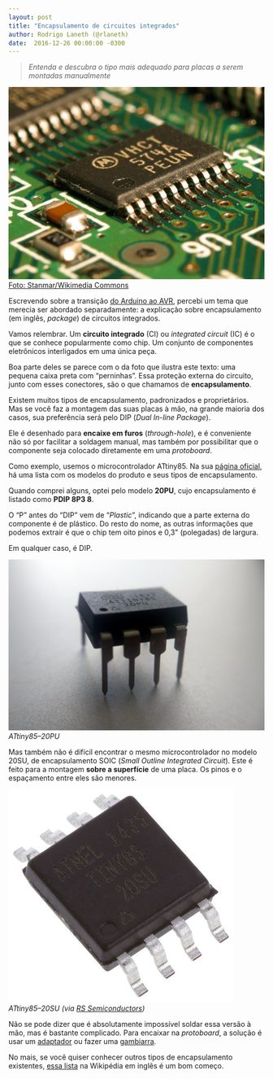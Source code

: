 ```yaml
---
layout: post
title: "Encapsulamento de circuitos integrados"
author: Rodrigo Laneth (@rlaneth)
date:  2016-12-26 00:00:00 -0300
---
```


> _Entenda e descubra o tipo mais adequado para placas a serem montadas manualmente_

 
![Encapsulamento de Circuitos Integrados](/assets/1-ZO0hn0pdXfMNzKeqrhG4cw.jpg)  
[Foto: Stanmar/Wikimedia Commons](https://commons.wikimedia.org/wiki/File:Integrated_circuit_on_microchip.jpg)

Escrevendo sobre a transição  [do Arduino ao AVR](https://radialle.com/do-arduino-ao-avr-e24a303e5b5e), percebi um tema que merecia ser abordado separadamente: a explicação sobre encapsulamento (em inglês,  _package_) de circuitos integrados.

Vamos relembrar. Um  **circuito integrado**  (CI) ou  _integrated circuit_  (IC) é o que se conhece popularmente como chip. Um conjunto de componentes eletrônicos interligados em uma única peça.

Boa parte deles se parece com o da foto que ilustra este texto: uma pequena caixa preta com “perninhas”. Essa proteção externa do circuito, junto com esses conectores, são o que chamamos de  **encapsulamento**.

Existem muitos tipos de encapsulamento, padronizados e proprietários. Mas se você faz a montagem das suas placas à mão, na grande maioria dos casos, sua preferência será pelo DIP (_Dual In-line Package_).

Ele é desenhado para  **encaixe em furos**  (_through-hole_), e é conveniente não só por facilitar a soldagem manual, mas também por possibilitar que o componente seja colocado diretamente em uma  _protoboard_.

Como exemplo, usemos o microcontrolador ATtiny85. Na sua  [página oficial](http://www.atmel.com/devices/attiny85.aspx), há uma lista com os modelos do produto e seus tipos de encapsulamento.

Quando comprei alguns, optei pelo modelo  **20PU**, cujo encapsulamento é listado como  **PDIP 8P3 8**.

O “P” antes do “DIP” vem de “_Plastic_”, indicando que a parte externa do componente é de plástico. Do resto do nome, as outras informações que podemos extrair é que o chip tem oito pinos e 0,3" (polegadas) de largura.

Em qualquer caso, é DIP.

![](/assets/image-11.png)  
_ATtiny85–20PU_

Mas também não é difícil encontrar o mesmo microcontrolador no modelo 20SU, de encapsulamento SOIC (_Small Outline Integrated Circuit_). Este é feito para a montagem  **sobre a superfície**  de uma placa. Os pinos e o espaçamento entre eles são menores.

![](/assets/image-12.png)  
_ATtiny85–20SU (via  [RS Semiconductors](http://int.rsdelivers.com/product/atmel/attiny85-20su/atmel-attiny85-20su-8bit-avr-microcontroller-20mhz-8-kb-512-b-flash-8-pin-soic/6962639))_

Não se pode dizer que é absolutamente impossível soldar essa versão à mão, mas é bastante complicado. Para encaixar na  _protoboard_, a solução é usar um  [adaptador](https://www.sparkfun.com/products/13655)  ou fazer uma  [gambiarra](http://www.instructables.com/id/Deadbug-an-SMD-ATTiny85/).

No mais, se você quiser conhecer outros tipos de encapsulamento existentes,  [essa lista](https://en.wikipedia.org/wiki/List_of_integrated_circuit_packaging_types)  na Wikipédia em inglês é um bom começo.